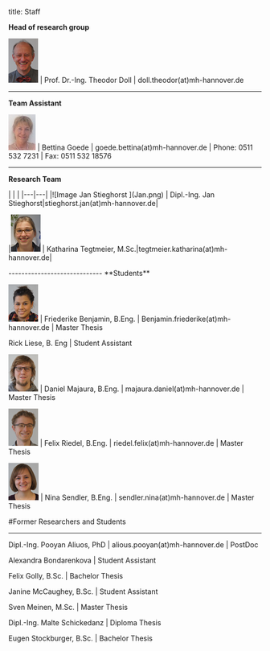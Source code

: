 title: Staff

**Head of research group**

![Image Theo Doll](Theo.png) |  Prof. Dr.-Ing. Theodor Doll |  doll.theodor(at)mh-hannover.de

----------------------------------------------------------------------------------------
**Team Assistant**

![Image Bettina Goede](Bettina.jpg) | Bettina Goede					|		goede.bettina(at)mh-hannover.de	|	Phone: 0511 532 7231	|	Fax: 0511 532 18576

---------------------------
**Research Team**

<div class="borderless" markdown="1">
|   |   |      
|---|---|      
|![Image Jan Stieghorst ](Jan.png) | Dipl.-Ing. Jan Stieghorst|stieghorst.jan(at)mh-hannover.de|

|![Image Katharina Tegtmeier](Katharina.png) | Katharina Tegtmeier, M.Sc.|tegtmeier.katharina(at)mh-hannover.de|
</div>
-----------------------------
**Students**

![Image Friederike Benjamin](Friederike.png) | Friederike Benjamin, B.Eng.				|		Benjamin.friederike(at)mh-hannover.de	| Master Thesis	

<!--[Image Azar Farajzadeh](Azar.png) | Azar Farajzadeh, M. Sc. | Student Project -->

<!--[Image Lennart Guntenhöner](Lennart.png) | Ben Lennart Guntenhöner | Ben.L.Guntenhoener@stud.mh-hannover.de | Medical Doctorate Thesis 

<!--[Image Rick Liese](Rick.png) |--> Rick Liese, B. Eng | Student Assistant

![Image Daniel Majaura](Daniel.png) | Daniel Majaura, B.Eng.	|	majaura.daniel(at)mh-hannover.de	|	Master Thesis

![Image Felix Riedel](FelixR.png) | Felix Riedel, B.Eng.	|	riedel.felix(at)mh-hannover.de	|	Master Thesis

![Image Nina Sendler](Nina.png) | Nina Sendler, B.Eng.	|	sendler.nina(at)mh-hannover.de	|	Master Thesis


#Former Researchers and Students

***

Dipl.-Ing. Pooyan Aliuos, PhD | alious.pooyan(at)mh-hannover.de	| PostDoc

Alexandra Bondarenkova | Student Assistant

Felix Golly, B.Sc.	| Bachelor Thesis

Janine McCaughey, B.Sc.	| Student Assistant

Sven Meinen, M.Sc.	|	Master Thesis

Dipl.-Ing. Malte Schickedanz		| Diploma Thesis

Eugen Stockburger, B.Sc.	|	Bachelor Thesis
